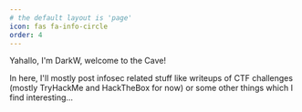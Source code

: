 ```yaml
---
# the default layout is 'page'
icon: fas fa-info-circle
order: 4
---
```


Yahallo, I'm DarkW, welcome to the Cave!

In here, I'll mostly post infosec related stuff like writeups of CTF challenges (mostly TryHackMe and HackTheBox for now) or some other things which I find interesting...

